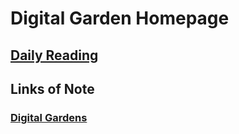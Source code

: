 # Digital Garden Homepage

## [Daily Reading](dailyreadingpage.md)

## Links of Note
### [Digital Gardens](/thwiki/digitalgardens.md/digitalgardens)
